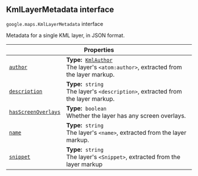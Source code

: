 
<h2 id="KmlLayerMetadata">KmlLayerMetadata interface</h2>
<p>
<code><span itemprop="path">google.maps</span>.<span itemprop="name">KmlLayerMetadata</span></code>
interface
</p>
<p>Metadata for a single KML layer, in JSON format.</p>
<div class="devsite-table-wrapper"><table class="properties responsive" summary="interface KmlLayerMetadata - Properties">
<thead>
<tr><th colspan="2">Properties</th>
</tr></thead>
<tbody>
<tr id="KmlLayerMetadata.author">
<td itemprop="property"><code><a class="secret-link" href="#KmlLayerMetadata.author"><span>author</span></a></code></td>
<td><div><strong>Type:</strong>&nbsp; <code><a href="KmlAuthor.md">KmlAuthor</a></code></div>
<div class="desc">The layer's <code>&lt;atom:author&gt;</code>, extracted from the layer markup.</div></td>
</tr>
<tr id="KmlLayerMetadata.description">
<td itemprop="property"><code><a class="secret-link" href="#KmlLayerMetadata.description"><span>description</span></a></code></td>
<td><div><strong>Type:</strong>&nbsp; <code>string</code></div>
<div class="desc">The layer's <code>&lt;description&gt;</code>, extracted from the layer markup.</div></td>
</tr>
<tr id="KmlLayerMetadata.hasScreenOverlays">
<td itemprop="property"><code><a class="secret-link" href="#KmlLayerMetadata.hasScreenOverlays"><span>hasScreenOverlays</span></a></code></td>
<td><div><strong>Type:</strong>&nbsp; <code>boolean</code></div>
<div class="desc">Whether the layer has any screen overlays.</div></td>
</tr>
<tr id="KmlLayerMetadata.name">
<td itemprop="property"><code><a class="secret-link" href="#KmlLayerMetadata.name"><span>name</span></a></code></td>
<td><div><strong>Type:</strong>&nbsp; <code>string</code></div>
<div class="desc">The layer's <code>&lt;name&gt;</code>, extracted from the layer markup.</div></td>
</tr>
<tr id="KmlLayerMetadata.snippet">
<td itemprop="property"><code><a class="secret-link" href="#KmlLayerMetadata.snippet"><span>snippet</span></a></code></td>
<td><div><strong>Type:</strong>&nbsp; <code>string</code></div>
<div class="desc">The layer's <code>&lt;Snippet&gt;</code>, extracted from the layer markup</div></td>
</tr>
</tbody>
</table></div>
<script src="replace_links.js"></script>
